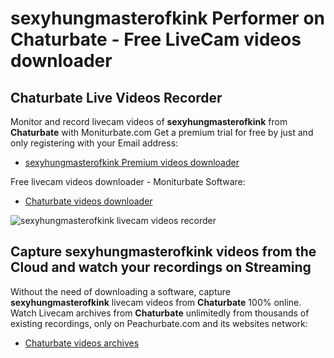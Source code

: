 # sexyhungmasterofkink Performer on Chaturbate - Free LiveCam videos downloader

## Chaturbate Live Videos Recorder

Monitor and record livecam videos of **sexyhungmasterofkink** from **Chaturbate** with Moniturbate.com
Get a premium trial for free by just and only registering with your Email address:
* [sexyhungmasterofkink Premium videos downloader](https://moniturbate.com/request-demo-licence-key.html)

Free livecam videos downloader - Moniturbate Software:
* [Chaturbate videos downloader](https://moniturbate.com/moniturbate-download-software.html)

![sexyhungmasterofkink livecam videos recorder](https://peachurnet.com/templates/moniturbate-software.png)


## Capture sexyhungmasterofkink videos from the Cloud and watch your recordings on Streaming

Without the need of downloading a software, capture **sexyhungmasterofkink** livecam videos from **Chaturbate** 100% online.
Watch Livecam archives from **Chaturbate** unlimitedly from thousands of existing recordings, only on Peachurbate.com and its websites network:
* [Chaturbate videos archives](https://peachurnet.com/)